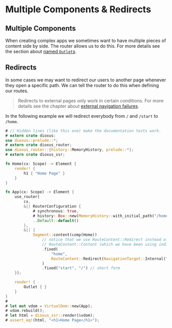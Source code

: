 # Multiple Components & Redirects

## Multiple Components
When creating complex apps we sometimes want to have multiple pieces of content
side by side. The router allows us to do this. For more details see the section
about [named `Outlet`s](../outlets.md#named-outlets).

## Redirects
In some cases we may want to redirect our users to another page whenever they
open a specific path. We can tell the router to do this when defining our
routes.

> Redirects to external pages only work in certain conditions. For more details
> see the chapter about [external navigation failures](../failures/external.md).

In the following example we will redirect everybody from `/` and `/start` to
`/home`.

```rust
# // Hidden lines (like this one) make the documentation tests work.
# extern crate dioxus;
use dioxus::prelude::*;
# extern crate dioxus_router;
use dioxus_router::{history::MemoryHistory, prelude::*};
# extern crate dioxus_ssr;

fn Home(cx: Scope) -> Element {
    render! {
        h1 { "Home Page" }
    }
}

fn App(cx: Scope) -> Element {
    use_router(
        cx,
        &|| RouterConfiguration {
            # synchronous: true,
            # history: Box::new(MemoryHistory::with_initial_path("/home").unwrap()),
            ..Default::default()
        },
        &|| {
            Segment::content(comp(Home))
                // notice that we use RouteContent::Redirect instead of
                // RouteContent::Content (which we have been using indirectly)
                .fixed(
                    "home",
                    RouteContent::Redirect(NavigationTarget::Internal("/".into()))
                )
                .fixed("start", "/") // short form
    });

    render! {
        Outlet { }
    }
}
#
# let mut vdom = VirtualDom::new(App);
# vdom.rebuild();
# let html = dioxus_ssr::render(&vdom);
# assert_eq!(html, "<h1>Home Page</h1>");
```
